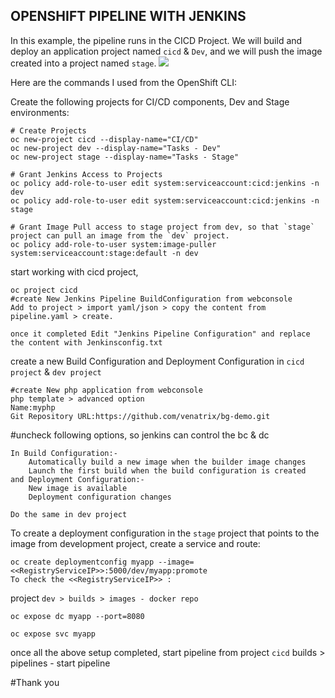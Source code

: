 ## OPENSHIFT PIPELINE WITH JENKINS
In this example, the pipeline runs in the CICD Project.  We will build and deploy an application project named `cicd` & `Dev`, and  we will push the image created into a project named `stage`.
![](pipelines_example.tiff)

Here are the commands I used from the OpenShift CLI:

Create the following projects for CI/CD components, Dev and Stage environments:

```
# Create Projects
oc new-project cicd --display-name="CI/CD"
oc new-project dev --display-name="Tasks - Dev"
oc new-project stage --display-name="Tasks - Stage"

# Grant Jenkins Access to Projects
oc policy add-role-to-user edit system:serviceaccount:cicd:jenkins -n dev
oc policy add-role-to-user edit system:serviceaccount:cicd:jenkins -n stage

# Grant Image Pull access to stage project from dev, so that `stage` project can pull an image from the `dev` project.
oc policy add-role-to-user system:image-puller system:serviceaccount:stage:default -n dev

```
start working with cicd project,

```
oc project cicd
#create New Jenkins Pipeline BuildConfiguration from webconsole
Add to project > import yaml/json > copy the content from pipeline.yaml > create.

once it completed Edit "Jenkins Pipeline Configuration" and replace the content with Jenkinsconfig.txt
```

create a new Build Configuration and Deployment Configuration in `cicd project` & `dev project`
```
#create New php application from webconsole
php template > advanced option 
Name:myphp
Git Repository URL:https://github.com/venatrix/bg-demo.git
```
#uncheck following options, so jenkins can control the bc & dc
```
In Build Configuration:-
    Automatically build a new image when the builder image changes
    Launch the first build when the build configuration is created
and Deployment Configuration:-
    New image is available
    Deployment configuration changes
```
`Do the same in dev project `

To create a deployment configuration in the `stage` project that points to the image from development project, create a service and route:

```
oc create deploymentconfig myapp --image=<<RegistryServiceIP>>:5000/dev/myapp:promote
To check the <<RegistryServiceIP>> :
```
project `dev > builds > images - docker repo`
```
oc expose dc myapp --port=8080

oc expose svc myapp

```
once all the above setup completed, start pipeline from project `cicd` builds > pipelines - start pipeline

#Thank you


